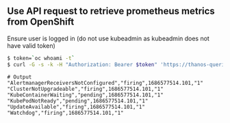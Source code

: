 ## Use API request to retrieve prometheus metrics from OpenShift

Ensure user is logged in (do not use kubeadmin as kubeadmin does not have valid token)

```bash
$ token=`oc whoami -t` 
$ curl -G -s -k -H "Authorization: Bearer $token" 'https://thanos-querier-openshift-monitoring.apps.example.lab.redhat.com/api/v1/query?query=ALERTS' | jq -r '.data.result[] | [.metric.alertname, .metric.alertstate, .value[0], .value[1] ] | @csv'
```

```
# Output
"AlertmanagerReceiversNotConfigured","firing",1686577514.101,"1"
"ClusterNotUpgradeable","firing",1686577514.101,"1"
"KubeContainerWaiting","pending",1686577514.101,"1"
"KubePodNotReady","pending",1686577514.101,"1"
"UpdateAvailable","firing",1686577514.101,"1"
"Watchdog","firing",1686577514.101,"1"
```
